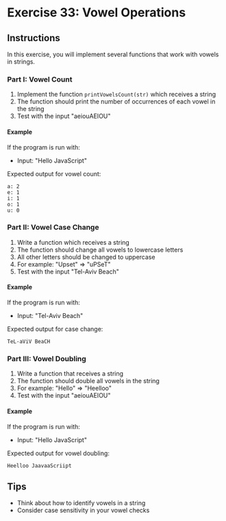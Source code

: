 # Exercise 33: Vowel Operations

## Instructions
In this exercise, you will implement several functions that work with vowels in strings.

### Part I: Vowel Count
1. Implement the function `printVowelsCount(str)` which receives a string
2. The function should print the number of occurrences of each vowel in the string
3. Test with the input "aeiouAEIOU"

#### Example
If the program is run with:
- Input: "Hello JavaScript"

Expected output for vowel count:
```
a: 2
e: 1
i: 1
o: 1
u: 0
```

### Part II: Vowel Case Change
1. Write a function which receives a string
2. The function should change all vowels to lowercase letters
3. All other letters should be changed to uppercase
4. For example: "Upset" => "uPSeT"
5. Test with the input "Tel-Aviv Beach"

#### Example

If the program is run with:
- Input: "Tel-Aviv Beach"

Expected output for case change:
```
TeL-aViV BeaCH
```

### Part III: Vowel Doubling
1. Write a function that receives a string
2. The function should double all vowels in the string
3. For example: "Hello" => "Heelloo"
4. Test with the input "aeiouAEIOU"

#### Example

If the program is run with:
- Input: "Hello JavaScript"

Expected output for vowel doubling:
```
Heelloo JaavaaScriipt
```

## Tips
- Think about how to identify vowels in a string
- Consider case sensitivity in your vowel checks
